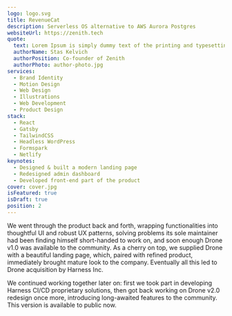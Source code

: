 ```yaml
---
logo: logo.svg
title: RevenueCat
description: Serverless OS alternative to AWS Aurora Postgres
websiteUrl: https://zenith.tech
quote:
  text: Lorem Ipsum is simply dummy text of the printing and typesetting industry. Lorem Ipsum has been the industry's standard dummy text ever since the 1500s
  authorName: Stas Kelvich
  authorPosition: Co-founder of Zenith
  authorPhoto: author-photo.jpg
services:
  - Brand Identity
  - Motion Design
  - Web Design
  - Illustrations
  - Web Development
  - Product Design
stack:
  - React
  - Gatsby
  - TailwindCSS
  - Headless WordPress
  - Formspark
  - Netlify
keynotes:
  - Designed & built a modern landing page
  - Redesigned admin dashboard
  - Developed front-end part of the product
cover: cover.jpg
isFeatured: true
isDraft: true
position: 2
---
```


We went through the product back and forth, wrapping functionalities into thoughtful UI and robust UX patterns, solving problems its sole maintainer had been finding himself short-handed to work on, and soon enough Drone v1.0 was available to the community. As a cherry on top, we supplied Drone with a beautiful landing page, which, paired with refined product, immediately brought mature look to the company. Eventually all this led to Drone acquisition by Harness Inc.

We continued working together later on: first we took part in developing Harness CI/CD proprietary solutions, then got back working on Drone v2.0 redesign once more, introducing long-awaited features to the community. This version is available to public now.

